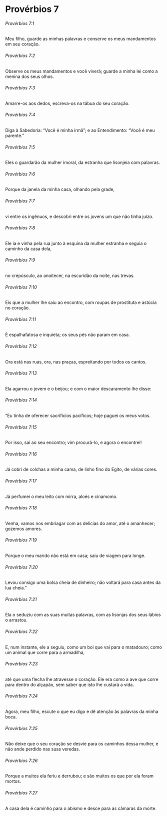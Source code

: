 # Provérbios 7

###### Provérbios 7:1

Meu filho, guarde as minhas palavras e conserve os meus mandamentos em seu coração.

###### Provérbios 7:2

Observe os meus mandamentos e você viverá; guarde a minha lei como a menina dos seus olhos.

###### Provérbios 7:3

Amarre-os aos dedos, escreva-os na tábua do seu coração.

###### Provérbios 7:4

Diga à Sabedoria: “Você é minha irmã”; e ao Entendimento: “Você é meu parente.”

###### Provérbios 7:5

Eles o guardarão da mulher imoral, da estranha que lisonjeia com palavras.

###### Provérbios 7:6

Porque da janela da minha casa, olhando pela grade,

###### Provérbios 7:7

vi entre os ingênuos, e descobri entre os jovens um que não tinha juízo.

###### Provérbios 7:8

Ele ia e vinha pela rua junto à esquina da mulher estranha e seguia o caminho da casa dela,

###### Provérbios 7:9

no crepúsculo, ao anoitecer, na escuridão da noite, nas trevas.

###### Provérbios 7:10

Eis que a mulher lhe saiu ao encontro, com roupas de prostituta e astúcia no coração.

###### Provérbios 7:11

É espalhafatosa e inquieta; os seus pés não param em casa.

###### Provérbios 7:12

Ora está nas ruas, ora, nas praças, espreitando por todos os cantos.

###### Provérbios 7:13

Ela agarrou o jovem e o beijou; e com o maior descaramento lhe disse:

###### Provérbios 7:14

“Eu tinha de oferecer sacrifícios pacíficos; hoje paguei os meus votos.

###### Provérbios 7:15

Por isso, saí ao seu encontro; vim procurá-lo, e agora o encontrei!

###### Provérbios 7:16

Já cobri de colchas a minha cama, de linho fino do Egito, de várias cores.

###### Provérbios 7:17

Já perfumei o meu leito com mirra, aloés e cinamomo.

###### Provérbios 7:18

Venha, vamos nos embriagar com as delícias do amor, até o amanhecer; gozemos amores.

###### Provérbios 7:19

Porque o meu marido não está em casa; saiu de viagem para longe.

###### Provérbios 7:20

Levou consigo uma bolsa cheia de dinheiro; não voltará para casa antes da lua cheia.”

###### Provérbios 7:21

Ela o seduziu com as suas muitas palavras, com as lisonjas dos seus lábios o arrastou.

###### Provérbios 7:22

E, num instante, ele a seguiu, como um boi que vai para o matadouro; como um animal que corre para a armadilha,

###### Provérbios 7:23

até que uma flecha lhe atravesse o coração. Ele era como a ave que corre para dentro do alçapão, sem saber que isto lhe custará a vida.

###### Provérbios 7:24

Agora, meu filho, escute o que eu digo e dê atenção às palavras da minha boca.

###### Provérbios 7:25

Não deixe que o seu coração se desvie para os caminhos dessa mulher, e não ande perdido nas suas veredas.

###### Provérbios 7:26

Porque a muitos ela feriu e derrubou; e são muitos os que por ela foram mortos.

###### Provérbios 7:27

A casa dela é caminho para o abismo e desce para as câmaras da morte.

